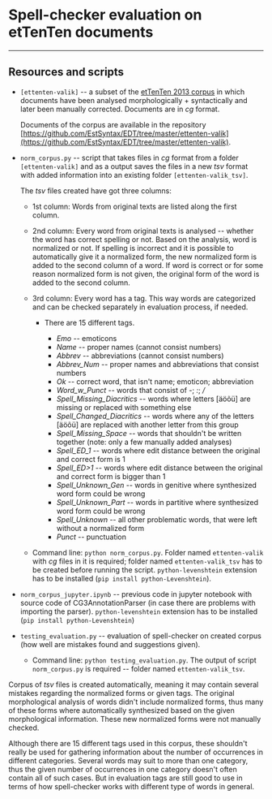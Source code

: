 # Spell-checker evaluation on etTenTen documents

---

## Resources and scripts

 * `[ettenten-valik]` -- a subset of the [etTenTen 2013 corpus](https://metashare.ut.ee/repository/browse/ettenten-korpus-toortekst/b564ca760de111e6a6e4005056b4002419cacec839ad4b7a93c3f7c45a97c55f) in which documents have been analysed morphologically + syntactically and later been manually corrected. Documents are in _cg_ format.
 
	Documents of the corpus are available in the repository [https://github.com/EstSyntax/EDT/tree/master/ettenten-valik](https://github.com/EstSyntax/EDT/tree/master/ettenten-valik).

* `norm_corpus.py` -- script that takes files in _cg_ format from a folder  `[ettenten-valik]` and as a output saves the files in a new _tsv_ format with added information into an existing folder `[ettenten-valik_tsv]`.
	
	The _tsv_ files created have got three columns:
		
	- 1st column: Words from original texts are listed along the first column. 
	- 2nd column: Every word from original texts is analysed -- whether the word has correct spelling or not. Based on the analysis, word is normalized or not. If spelling is incorrect and it is possible to automatically give it a normalized form, the new normalized form is added to the second column of a word. If word is correct or for some reason normalized form is not given, the original form of the word is added to the second column.
	- 3rd column: Every word has a tag. This way words are categorized and can be checked separately in evaluation process, if needed.
		
		- There are 15 different tags. 
					
			- _Emo_ -- emoticons
			- _Name_ -- proper names (cannot consist numbers)
			- _Abbrev_ -- abbreviations (cannot consist numbers)
			- _Abbrev\_Num_ -- proper names and abbreviations that consist numbers
			- _Ok_ -- correct word, that isn't name; emoticon; abbreviation
			- _Word\_w\_Punct_ -- words that consist of _-_; _:_; _/_
			- _Spell\_Missing\_Diacritics_ -- words where letters [äöõü] are missing or replaced with something else
			- _Spell\_Changed\_Diacritics_ -- words where any of the letters [äöõü] are replaced with another letter from this group
			- _Spell\_Missing\_Space_ -- words that shouldn't be written together (note: only a few manually added analyses)
			- _Spell\_ED\_1_ -- words where edit distance between the original and correct form is 1
			- _Spell\_ED>1_ -- words where edit distance between the original and correct form is bigger than 1
			- _Spell\_Unknown\_Gen_ -- words in genitive where synthesized word form could be wrong
			- _Spell\_Unknown\_Part_ -- words in partitive where synthesized word form could be wrong
			- _Spell\_Unknown_ -- all other problematic words, that were left without a normalized form
			- _Punct_ -- punctuation
			

	- Command line: `python norm_corpus.py`. Folder named `ettenten-valik` with _cg_ files in it is required; folder named `ettenten-valik_tsv` has to be created before running the script. `python-levenshtein` extension has to be installed (`pip install python-Levenshtein`).

- `norm_corpus_jupyter.ipynb` -- previous code in jupyter notebook with source code of CG3AnnotationParser (in case there are problems with importing the parser). `python-levenshtein` extension has to be installed (`pip install python-Levenshtein`)

- `testing_evaluation.py` -- evaluation of spell-checker on created corpus (how well are mistakes found and suggestions given).
		
	- Command line: `python testing_evaluation.py`. The output of script `norm_corpus.py` is required -- folder named `ettenten-valik_tsv`.
	

Corpus of _tsv_ files is created automatically, meaning it may contain several mistakes regarding the normalized forms or given tags. The original morphological analysis of words didn't include normalized forms, thus many of these forms where automatically synthesized based on the given morphological information. These new normalized forms were not manually checked. 
	
Although there are 15 different tags used in this corpus, these shouldn't really be used for gathering information about the number of occurrences in different categories. Several words may suit to more than one category, thus the given number of occurrences in one category doesn't often contain all of such cases. But in evaluation tags are still good to use in terms of how spell-checker works with different type of words in general.
